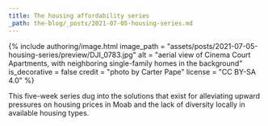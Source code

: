 ```yaml
---
title: The housing affordability series
_path: the-blog/_posts/2021-07-05-housing-series.md
---
```


{% include authoring/image.html
    image_path = "assets/posts/2021-07-05-housing-series/preview/DJI_0783.jpg"
    alt = "aerial view of Cinema Court Apartments, with neighboring single-family homes in the background"
    is_decorative = false
    credit = "photo by Carter Pape"
    license = "CC BY-SA 4.0"
%}

This five-week series dug into the solutions that exist for alleviating upward pressures on housing prices in Moab and the lack of diversity locally in available housing types.
